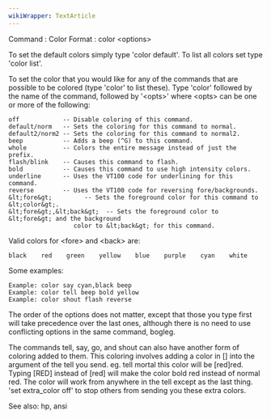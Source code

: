```yaml
---
wikiWrapper: TextArticle
---
```

Command : Color
Format  : color &lt;options&gt;

To set the default colors simply type 'color default'.
To list all colors set type 'color list'.

To set the color that you would like for any of the commands that are
possible to be colored (type 'color' to list these). Type 'color' followed by 
the name of the command, followed by '&lt;opts&gt;' where &lt;opts&gt; can be one or more
of the following:

    off            -- Disable coloring of this command.
    default/norm   -- Sets the coloring for this command to normal.
    default2/norm2 -- Sets the coloring for this command to normal2.
    beep           -- Adds a beep (^G) to this command.
    whole          -- Colors the entire message instead of just the prefix.
    flash/blink    -- Causes this command to flash.
    bold           -- Causes this command to use high intensity colors.
    underline      -- Uses the VT100 code for underlining for this command.
    reverse        -- Uses the VT100 code for reversing fore/backgrounds.
    &lt;fore&gt;         -- Sets the foreground color for this command to &lt;color&gt;.
    &lt;fore&gt;,&lt;back&gt;  -- Sets the foreground color to &lt;fore&gt; and the background
                      color to &lt;back&gt; for this command.

Valid colors for &lt;fore&gt; and &lt;back&gt; are:

    black    red    green    yellow    blue    purple    cyan    white

Some examples:

    Example: color say cyan,black beep
    Example: color tell beep bold yellow
    Example: color shout flash reverse

The order of the options does not matter, except that those you type first
will take precedence over the last ones, although there is no need to use
conflicting options in the same command, bogleg.

The commands tell, say, go, and shout can also have another form of coloring
added to them. This coloring involves adding a color in [] into the argument
of the tell you send.
    eg. tell mortal this color will be [red]red.
Typing [RED] instead of [red] will make the color bold red instead of normal
red. The color will work from anywhere in the tell except as the last thing.
'set extra_color off' to stop others from sending you these extra colors.

See also: hp, ansi
